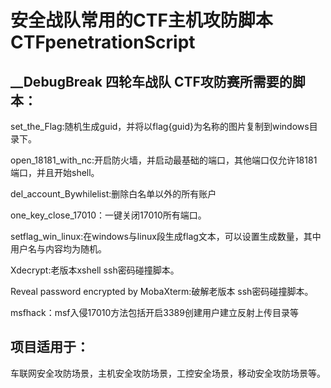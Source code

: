 # 安全战队常用的CTF主机攻防脚本 CTFpenetrationScript 



## __DebugBreak 四轮车战队 CTF攻防赛所需要的脚本：

set_the_Flag:随机生成guid，并将以flag{guid}为名称的图片复制到windows目录下。

open_18181_with_nc:开启防火墙，并启动最基础的端口，其他端口仅允许18181端口，并且开始shell。

del_account_Bywhilelist:删除白名单以外的所有账户

one_key_close_17010：一键关闭17010所有端口。

setflag_win_linux:在windows与linux段生成flag文本，可以设置生成数量，其中用户名与内容均为随机。

Xdecrypt:老版本xshell ssh密码碰撞脚本。

Reveal password encrypted by MobaXterm:破解老版本 ssh密码碰撞脚本。

msfhack：msf入侵17010方法包括开启3389创建用户建立反射上传目录等





## 项目适用于：

车联网安全攻防场景，主机安全攻防场景，工控安全场景，移动安全攻防场景等。

